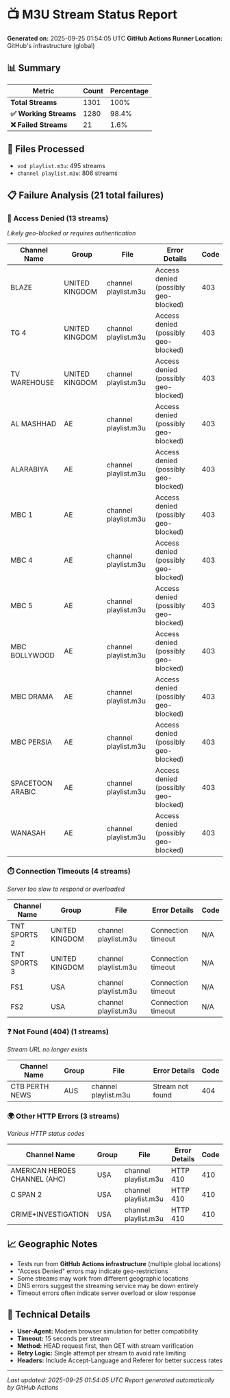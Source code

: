 # 📺 M3U Stream Status Report

**Generated on:** 2025-09-25 01:54:05 UTC
**GitHub Actions Runner Location:** GitHub's infrastructure (global)

## 📊 Summary

| Metric | Count | Percentage |
|--------|-------|------------|
| **Total Streams** | 1301 | 100% |
| **✅ Working Streams** | 1280 | 98.4% |
| **❌ Failed Streams** | 21 | 1.6% |

## 📁 Files Processed

- `vod playlist.m3u`: 495 streams
- `channel playlist.m3u`: 806 streams

## 📋 Failure Analysis (21 total failures)

### 🚫 Access Denied (13 streams)
*Likely geo-blocked or requires authentication*

| Channel Name | Group | File | Error Details | Code |
|-------------|-------|------|---------------|------|
| BLAZE | UNITED KINGDOM | channel playlist.m3u | Access denied (possibly geo-blocked) | 403 |
| TG 4 | UNITED KINGDOM | channel playlist.m3u | Access denied (possibly geo-blocked) | 403 |
| TV WAREHOUSE | UNITED KINGDOM | channel playlist.m3u | Access denied (possibly geo-blocked) | 403 |
| AL MASHHAD | AE | channel playlist.m3u | Access denied (possibly geo-blocked) | 403 |
| ALARABIYA | AE | channel playlist.m3u | Access denied (possibly geo-blocked) | 403 |
| MBC 1 | AE | channel playlist.m3u | Access denied (possibly geo-blocked) | 403 |
| MBC 4 | AE | channel playlist.m3u | Access denied (possibly geo-blocked) | 403 |
| MBC 5 | AE | channel playlist.m3u | Access denied (possibly geo-blocked) | 403 |
| MBC BOLLYWOOD | AE | channel playlist.m3u | Access denied (possibly geo-blocked) | 403 |
| MBC DRAMA | AE | channel playlist.m3u | Access denied (possibly geo-blocked) | 403 |
| MBC PERSIA | AE | channel playlist.m3u | Access denied (possibly geo-blocked) | 403 |
| SPACETOON ARABIC | AE | channel playlist.m3u | Access denied (possibly geo-blocked) | 403 |
| WANASAH | AE | channel playlist.m3u | Access denied (possibly geo-blocked) | 403 |

### ⏱️ Connection Timeouts (4 streams)
*Server too slow to respond or overloaded*

| Channel Name | Group | File | Error Details | Code |
|-------------|-------|------|---------------|------|
| TNT SPORTS 2 | UNITED KINGDOM | channel playlist.m3u | Connection timeout | N/A |
| TNT SPORTS 3 | UNITED KINGDOM | channel playlist.m3u | Connection timeout | N/A |
| FS1 | USA | channel playlist.m3u | Connection timeout | N/A |
| FS2 | USA | channel playlist.m3u | Connection timeout | N/A |

### ❓ Not Found (404) (1 streams)
*Stream URL no longer exists*

| Channel Name | Group | File | Error Details | Code |
|-------------|-------|------|---------------|------|
| CTB PERTH NEWS | AUS | channel playlist.m3u | Stream not found | 404 |

### 🌍 Other HTTP Errors (3 streams)
*Various HTTP status codes*

| Channel Name | Group | File | Error Details | Code |
|-------------|-------|------|---------------|------|
| AMERICAN HEROES CHANNEL (AHC) | USA | channel playlist.m3u | HTTP 410 | 410 |
| C SPAN 2 | USA | channel playlist.m3u | HTTP 410 | 410 |
| CRIME+INVESTIGATION | USA | channel playlist.m3u | HTTP 410 | 410 |


## 📈 Geographic Notes

- Tests run from **GitHub Actions infrastructure** (multiple global locations)
- "Access Denied" errors may indicate geo-restrictions
- Some streams may work from different geographic locations
- DNS errors suggest the streaming service may be down entirely
- Timeout errors often indicate server overload or slow response

## 📝 Technical Details

- **User-Agent:** Modern browser simulation for better compatibility
- **Timeout:** 15 seconds per stream
- **Method:** HEAD request first, then GET with stream verification
- **Retry Logic:** Single attempt per stream to avoid rate limiting
- **Headers:** Include Accept-Language and Referer for better success rates

---
*Last updated: 2025-09-25 01:54:05 UTC*
*Report generated automatically by GitHub Actions*
